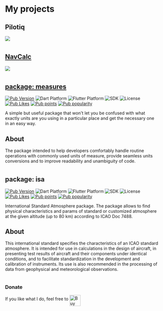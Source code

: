 # My projects

## Pilotiq
<a href='https://antonchik.github.io/pilotiqapp_support/'>![](https://i.ibb.co/BfFLNDv/feature-graphic.png)
#
#
  
## NavCalc
<a href='https://antonchik.github.io/navcalcapp_support/'>![](https://i.ibb.co/BfFLNDv/feature-graphic.png)
#
#
  
## package: measures

[![Pub Version](https://img.shields.io/pub/v/measures?logo=dart&logoColor=white)](https://pub.dev/packages/measures)
![Dart Platform](https://badgen.net/pub/dart-platform/measures)
![Flutter Platform](https://badgen.net/pub/flutter-platform/measures)
![SDK](https://badgen.net/pub/sdk-version/measures)
![License](https://badgen.net/pub/license/measures)
[![Pub Likes](https://badgen.net/pub/likes/measures)](https://pub.dev/packages/measures/score)
[![Pub points](https://badgen.net/pub/points/measures)](https://pub.dev/packages/measures/score)
[![Pub popularity](https://badgen.net/pub/popularity/measures)](https://pub.dev/packages/measures/score)

A simple but useful package that won't let you be confused with what exactly units are you using in a particular place and get the necessary one in an easy way.

## About

The package intended to help developers comfortably handle routine operations with commonly used units of measure, provide seamless units conversions and to improve readability and unambiguity of code.
#
#
  
## package: isa

[![Pub Version](https://img.shields.io/pub/v/isa?logo=dart&logoColor=white)](https://pub.dev/packages/isa)
![Dart Platform](https://badgen.net/pub/dart-platform/isa)
![Flutter Platform](https://badgen.net/pub/flutter-platform/isa)
![SDK](https://badgen.net/pub/sdk-version/isa)
![License](https://badgen.net/pub/license/isa)
[![Pub Likes](https://badgen.net/pub/likes/isa)](https://pub.dev/packages/isa/score)
[![Pub points](https://badgen.net/pub/points/isa)](https://pub.dev/packages/isa/score)
[![Pub popularity](https://badgen.net/pub/popularity/isa)](https://pub.dev/packages/isa/score)

International Standard Atmosphere package. The package allows to find physical characteristics and
params of standard or customized atmosphere at the given altitude (up to 80 km) according to ICAO Doc 7488.

## About

This international standard specifies the characteristics of an ICAO standard atmosphere.
It is intended for use in calculations in the design of aircraft, in presenting test results of
aircraft and their components under identical conditions, and to facilitate standardization
in the development and calibration of instruments.
Its use is also recommended in the processing of data from geophysical and meteorological observations.
#
#
  
  
### Donate
If you like what I do, feel free to <a href='https://ko-fi.com/K3K56CCST' target='_blank'><img height='36' style='border:0px;height:36px' align="middle" src='https://cdn.ko-fi.com/cdn/kofi1.png?v=3' border='0' alt='Buy Me a Coffee at ko-fi.com' /></a>
